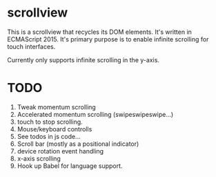 # scrollview


This is a scrollview that recycles its DOM elements.
It's written in ECMAScript 2015.
It's primary purpose is to enable infinite scrolling for touch interfaces.

Currently only supports infinite scrolling in the y-axis.

# TODO

1. Tweak momentum scrolling
1. Accelerated momentum scrolling (swipeswipeswipe...)
1. touch to stop scrolling.
1. Mouse/keyboard controlls
1. See todos in js code...
1. Scroll bar (mostly as a positional indicator)
1. device rotation event handling
1. x-axis scrolling
1. Hook up Babel for language support.

